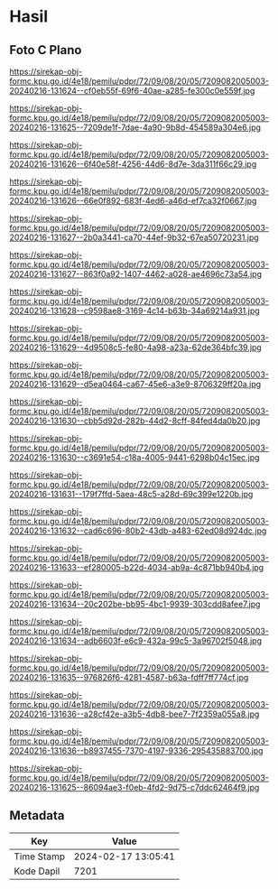 # Hasil

## Foto C Plano

https://sirekap-obj-formc.kpu.go.id/4e18/pemilu/pdpr/72/09/08/20/05/7209082005003-20240216-131624--cf0eb55f-69f6-40ae-a285-fe300c0e559f.jpg

https://sirekap-obj-formc.kpu.go.id/4e18/pemilu/pdpr/72/09/08/20/05/7209082005003-20240216-131625--7209de1f-7dae-4a90-9b8d-454589a304e6.jpg

https://sirekap-obj-formc.kpu.go.id/4e18/pemilu/pdpr/72/09/08/20/05/7209082005003-20240216-131626--6f40e58f-4256-44d6-8d7e-3da311f66c29.jpg

https://sirekap-obj-formc.kpu.go.id/4e18/pemilu/pdpr/72/09/08/20/05/7209082005003-20240216-131626--66e0f892-683f-4ed6-a46d-ef7ca32f0667.jpg

https://sirekap-obj-formc.kpu.go.id/4e18/pemilu/pdpr/72/09/08/20/05/7209082005003-20240216-131627--2b0a3441-ca70-44ef-9b32-67ea50720231.jpg

https://sirekap-obj-formc.kpu.go.id/4e18/pemilu/pdpr/72/09/08/20/05/7209082005003-20240216-131627--863f0a92-1407-4462-a028-ae4696c73a54.jpg

https://sirekap-obj-formc.kpu.go.id/4e18/pemilu/pdpr/72/09/08/20/05/7209082005003-20240216-131628--c9598ae8-3169-4c14-b63b-34a69214a931.jpg

https://sirekap-obj-formc.kpu.go.id/4e18/pemilu/pdpr/72/09/08/20/05/7209082005003-20240216-131629--4d9508c5-fe80-4a98-a23a-62de364bfc39.jpg

https://sirekap-obj-formc.kpu.go.id/4e18/pemilu/pdpr/72/09/08/20/05/7209082005003-20240216-131629--d5ea0464-ca67-45e6-a3e9-8706329ff20a.jpg

https://sirekap-obj-formc.kpu.go.id/4e18/pemilu/pdpr/72/09/08/20/05/7209082005003-20240216-131630--cbb5d92d-282b-44d2-8cff-84fed4da0b20.jpg

https://sirekap-obj-formc.kpu.go.id/4e18/pemilu/pdpr/72/09/08/20/05/7209082005003-20240216-131630--c3691e54-c18a-4005-9441-6298b04c15ec.jpg

https://sirekap-obj-formc.kpu.go.id/4e18/pemilu/pdpr/72/09/08/20/05/7209082005003-20240216-131631--179f7ffd-5aea-48c5-a28d-69c399e1220b.jpg

https://sirekap-obj-formc.kpu.go.id/4e18/pemilu/pdpr/72/09/08/20/05/7209082005003-20240216-131632--cad6c696-80b2-43db-a483-62ed08d924dc.jpg

https://sirekap-obj-formc.kpu.go.id/4e18/pemilu/pdpr/72/09/08/20/05/7209082005003-20240216-131633--ef280005-b22d-4034-ab9a-4c871bb940b4.jpg

https://sirekap-obj-formc.kpu.go.id/4e18/pemilu/pdpr/72/09/08/20/05/7209082005003-20240216-131634--20c202be-bb95-4bc1-9939-303cdd8afee7.jpg

https://sirekap-obj-formc.kpu.go.id/4e18/pemilu/pdpr/72/09/08/20/05/7209082005003-20240216-131634--adb6603f-e6c9-432a-99c5-3a96702f5048.jpg

https://sirekap-obj-formc.kpu.go.id/4e18/pemilu/pdpr/72/09/08/20/05/7209082005003-20240216-131635--976826f6-4281-4587-b63a-fdff7ff774cf.jpg

https://sirekap-obj-formc.kpu.go.id/4e18/pemilu/pdpr/72/09/08/20/05/7209082005003-20240216-131636--a28cf42e-a3b5-4db8-bee7-7f2359a055a8.jpg

https://sirekap-obj-formc.kpu.go.id/4e18/pemilu/pdpr/72/09/08/20/05/7209082005003-20240216-131636--b8937455-7370-4197-9336-295435883700.jpg

https://sirekap-obj-formc.kpu.go.id/4e18/pemilu/pdpr/72/09/08/20/05/7209082005003-20240216-131625--86094ae3-f0eb-4fd2-9d75-c7ddc62464f9.jpg


## Metadata

| Key        | Value               |
| ---------- | ------------------- |
| Time Stamp | 2024-02-17 13:05:41 |
| Kode Dapil | 7201                |




